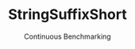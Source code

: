 ---
layout: default
title: StringSuffixShort
subtitle: Continuous Benchmarking
selected: String
expanded: Benchmarking
benchmark: /individual_results/StringSuffixShort.html
---